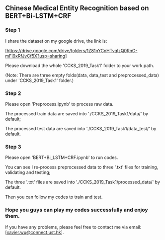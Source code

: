 ## Chinese Medical Entity Recognition based on BERT+Bi-LSTM+CRF 

### Step 1

I share the dataset on my google drive, the link is: 

[https://drive.google.com/drive/folders/1Z81nYCnHTvqlzQ0RnO-mFI9xRfJvCf5X?usp=sharing]

Please download the whole 'CCKS_2019_Task1' folder to your work path.

(Note: There are three empty folds(data, data_test and preprocessed_data) under 'CCKS_2019_Task1' folder.)
	
	
### Step 2

Please open 'Preprocess.ipynb' to process raw data.

The processed train data are saved into './CCKS_2019_Task1/data/' by default; 

The processed test data are saved into './CCKS_2019_Task1/data_test/' by default.


### Step 3

Please open 'BERT+Bi_LSTM+CRF.ipynb' to run codes.

You can see I re-process preprocessed data to three '.txt' files for training, validating and testing; 

The three '.txt' files are saved into './CCKS_2019_Task1/processed_data/' by default.

Then you can follow my codes to train and test.


### Hope you guys can play my codes successfully and enjoy them.

If you have any problems, please feel free to contact me via email: [xavier.wu@connect.ust.hk]. 
